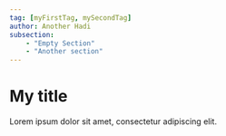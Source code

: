 ```yaml
---
tag: [myFirstTag, mySecondTag]
author: Another Hadi
subsection:
    - "Empty Section"
    - "Another section"
---
```


# My title

Lorem ipsum dolor sit amet, consectetur adipiscing elit.
